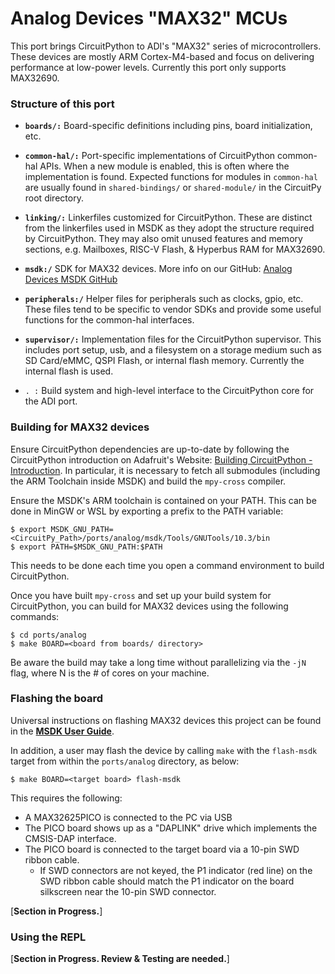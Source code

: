# Analog Devices "MAX32" MCUs

This port brings CircuitPython to ADI's "MAX32" series of microcontrollers. These devices are mostly ARM Cortex-M4-based and focus on delivering performance at low-power levels. Currently this port only supports MAX32690.

### Structure of this port

- **`boards/:`** Board-specific definitions including pins, board initialization, etc.
- **`common-hal/:`** Port-specific implementations of CircuitPython common-hal APIs. When a new module is enabled, this is often where the implementation is found. Expected functions for modules in `common-hal` are usually found in `shared-bindings/` or `shared-module/` in the CircuitPy root directory.
- **`linking/:`** Linkerfiles customized for CircuitPython. These are distinct from the linkerfiles used in MSDK as they adopt the structure required by CircuitPython. They may also omit unused features and memory sections, e.g. Mailboxes, RISC-V Flash, & Hyperbus RAM for MAX32690.
- **`msdk:/`** SDK for MAX32 devices. More info on our GitHub: [Analog Devices MSDK GitHub](https://github.com/analogdevicesinc/msdk)
- **`peripherals:/`** Helper files for peripherals such as clocks, gpio, etc. These files tend to be specific to vendor SDKs and provide some useful functions for the common-hal interfaces.
- **`supervisor/:`** Implementation files for the CircuitPython supervisor. This includes port setup, usb, and a filesystem on a storage medium such as SD Card/eMMC, QSPI Flash, or internal flash memory. Currently the internal flash is used.

- `. :` Build system and high-level interface to the CircuitPython core for the ADI port.

### Building for MAX32 devices

Ensure CircuitPython dependencies are up-to-date by following the CircuitPython introduction on Adafruit's Website: [Building CircuitPython - Introduction](https://learn.adafruit.com/building-circuitpython/introduction). In particular, it is necessary to fetch all submodules (including the ARM Toolchain inside MSDK) and build the `mpy-cross` compiler.

Ensure the MSDK's ARM toolchain is contained on your PATH. This can be done in MinGW or WSL by exporting a prefix to the PATH variable:

    $ export MSDK_GNU_PATH=<CircuitPy_Path>/ports/analog/msdk/Tools/GNUTools/10.3/bin
    $ export PATH=$MSDK_GNU_PATH:$PATH

This needs to be done each time you open a command environment to build CircuitPython.

Once you have built `mpy-cross` and set up your build system for CircuitPython, you can build for MAX32 devices using the following commands:

    $ cd ports/analog
    $ make BOARD=<board from boards/ directory>

Be aware the build may take a long time without parallelizing via the `-jN` flag, where N is the # of cores on your machine.

### Flashing the board

Universal instructions on flashing MAX32 devices this project can be found in the **[MSDK User Guide](https://analogdevicesinc.github.io/msdk/USERGUIDE/)**.

In addition, a user may flash the device by calling `make` with the `flash-msdk` target from within the `ports/analog` directory, as below:

    $ make BOARD=<target board> flash-msdk

This requires the following:
- A MAX32625PICO is connected to the PC via USB
- The PICO board shows up as a "DAPLINK" drive which implements the CMSIS-DAP interface.
- The PICO board is connected to the target board via a 10-pin SWD ribbon cable.
  - If SWD connectors are not keyed, the P1 indicator (red line) on the SWD ribbon cable should match the P1 indicator on the board silkscreen near the 10-pin SWD connector.

[**Section in Progress.**]

### Using the REPL

[**Section in Progress. Review & Testing are needed.**]
